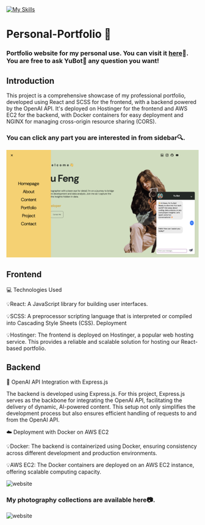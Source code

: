 [![My Skills](https://skillicons.dev/icons?i=express,nodejs,js,react,html,sass,docker,aws,vscode&perline=10)](https://skillicons.dev)
# Personal-Portfolio 🌟

### Portfolio website for my personal use. You can visit it [here](https://yu-feng.me/)🦄. You are free to ask YuBot🤖 any question you want!

## Introduction

This project is a comprehensive showcase of my professional portfolio, developed using React and SCSS for the frontend, with a backend powered by the OpenAI API. It's deployed on Hostinger for the frontend and AWS EC2 for the backend, with Docker containers for easy deployment and NGINX for managing cross-origin resource sharing (CORS).

### You can click any part you are interested in from sidebar🔍. 

<img src = 'img/sidebar.png' alt='website' decoding="async" loading="lazy"/>

## Frontend
💻 Technologies Used

💡React: A JavaScript library for building user interfaces.

💡SCSS: A preprocessor scripting language that is interpreted or compiled into Cascading Style Sheets (CSS).
Deployment

💡Hostinger: The frontend is deployed on Hostinger, a popular web hosting service. This provides a reliable and scalable solution for hosting our React-based portfolio.

## Backend
🤖 OpenAI API Integration with Express.js

The backend is developed using Express.js. For this project, Express.js serves as the backbone for integrating the OpenAI API, facilitating the delivery of dynamic, AI-powered content. This setup not only simplifies the development process but also ensures efficient handling of requests to and from the OpenAI API.

☁️ Deployment with Docker on AWS EC2

💡Docker: The backend is containerized using Docker, ensuring consistency across different development and production environments.

💡AWS EC2: The Docker containers are deployed on an AWS EC2 instance, offering scalable computing capacity.

<img src = 'img/Portfolio.png' alt='website' decoding="async" loading="lazy"/>

### My photography collections are available here📷.

<img src = 'img/photography.png' alt='website' decoding="async" loading="lazy"/>
